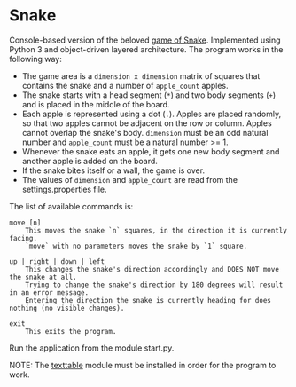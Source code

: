 # Snake
Console-based version of the beloved [game of Snake](https://www.google.com/search?q=play+snake). 
Implemented using Python 3 and object-driven layered architecture.
The program works in the following way:
   - The game area is a `dimension x dimension` matrix of squares that contains the snake and a number of `apple_count` 
   apples. 
   - The snake starts with a head segment (`*`) and two body segments (`+`) and is placed in the middle of the board. 
   -  Each apple is represented using a dot (`.`). 
     Apples are placed randomly, so that two apples cannot be adjacent on the row or column.
     Apples cannot overlap the snake's body.
   `dimension` must be an odd natural number and `apple_count` must be a natural number >= 1.
   - Whenever the snake eats an apple, it gets one new body segment and another apple is added on the board.
   - If the snake bites itself or a wall, the game is over.
   - The values of `dimension` and `apple_count` are read from the settings.properties file.

The list of available commands is:
    
    move [n]
        This moves the snake `n` squares, in the direction it is currently facing. 
        `move` with no parameters moves the snake by `1` square.
        
    up | right | down | left
        This changes the snake's direction accordingly and DOES NOT move the snake at all.
        Trying to change the snake's direction by 180 degrees will result in an error message.
        Entering the direction the snake is currently heading for does nothing (no visible changes).
        
    exit
        This exits the program.
        
Run the application from the module start.py.
        
NOTE: The [texttable](https://github.com/foutaise/texttable) module must be installed in order for the program to work.
    